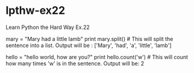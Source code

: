 # lpthw-ex22
Learn Python the Hard Way Ex.22

mary = "Mary had a little lamb"
print mary.split() # This will split the sentence into a list.
Output will be : ['Mary', 'had', 'a', 'little', 'lamb']

hello = "hello world, how are you?"
print hello.count('w') # This will count how many times 'w' is in the sentence.
Output will be: 2
